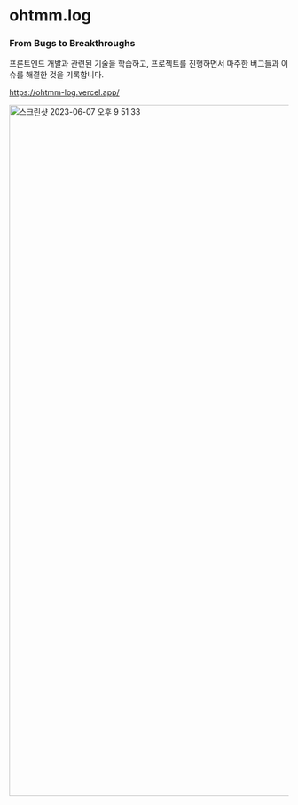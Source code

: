 # ohtmm.log

### From Bugs to Breakthroughs
프론트엔드 개발과 관련된 기술을 학습하고, 프로젝트를 진행하면서 마주한 버그들과 이슈를 해결한 것을 기록합니다.

https://ohtmm-log.vercel.app/

<img width="1245" alt="스크린샷 2023-06-07 오후 9 51 33" src="https://github.com/ohtmm/ohtmm-log/assets/108715216/55e78410-4186-42ce-8aa8-7f46dc018428">

